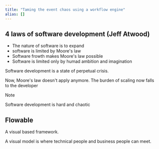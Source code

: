 ```yaml
---
title: "Taming the event chaos using a workflow engine"
alias: []
---
```

## 4 laws of software development (Jeff Atwood)
- The nature of software is to expand
- software is limited by Moore's law
- Software frowth makes Moore's law possible
- Software is limited only by humad ambition and imagination

Software development is a state of perpetual crisis.

Now, Moore's law doesn't apply anymore. The burden of scaling now falls to the developer


> [!NOTE] 
> Software development is hard and chaotic

## Flowable
A visual based framework.

A visual model is where technical people and business people can meet.



